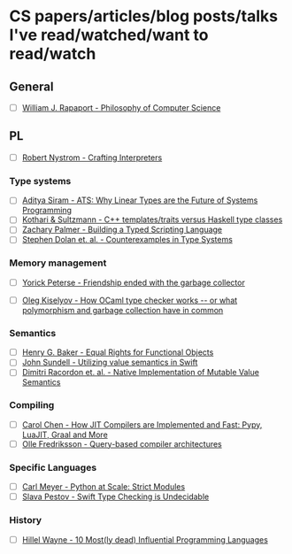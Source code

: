 # CS papers/articles/blog posts/talks I've read/watched/want to read/watch

## General

- [ ] [William J. Rapaport - Philosophy of Computer Science](https://cse.buffalo.edu/~rapaport/Papers/philcs-complete.pdf)

## PL 

- [ ] [Robert Nystrom - Crafting Interpreters](http://craftinginterpreters.com/)

### Type systems

- [ ] [Aditya Siram - ATS: Why Linear Types are the Future of Systems Programming](https://www.youtube.com/watch?v=c4Z25DJusuo&t=90s)
- [ ] [Kothari & Sultzmann - C++ templates/traits versus Haskell type classes](https://www.researchgate.net/publication/228738465_C_templatestraits_versus_Haskell_type_classes)
- [ ] [Zachary Palmer - Building a Typed Scripting Language](https://www.cs.swarthmore.edu/~zpalmer/publications/batsl.pdf)
- [ ] [Stephen Dolan et. al. - Counterexamples in Type Systems](https://counterexamples.org/)

### Memory management

- [ ] [Yorick Peterse - Friendship ended with the garbage collector](https://yorickpeterse.com/articles/friendship-ended-with-the-garbage-collector/)
- [ ] [Oleg Kiselyov - How OCaml type checker works -- or what polymorphism and garbage collection have in common](http://okmij.org/ftp/ML/generalization.html)


### Semantics

- [ ] [Henry G. Baker - Equal Rights for Functional Objects](https://p.hagelb.org/equal-rights-for-functional-objects.html)
- [ ] [John Sundell - Utilizing value semantics in Swift](https://www.swiftbysundell.com/articles/utilizing-value-semantics-in-swift/)
- [ ] [Dimitri Racordon et. al. - Native Implementation of Mutable Value Semantics](https://arxiv.org/abs/2106.12678)

### Compiling

- [ ] [Carol Chen - How JIT Compilers are Implemented and Fast: Pypy, LuaJIT, Graal and More](https://carolchen.me/blog/technical/jits-impls/)
- [ ] [Olle Fredriksson - Query-based compiler architectures](https://ollef.github.io/blog/posts/query-based-compilers.html)

### Specific Languages

- [ ] [Carl Meyer - Python at Scale: Strict Modules](https://instagram-engineering.com/python-at-scale-strict-modules-c0bb9245c834)
- [ ] [Slava Pestov - Swift Type Checking is Undecidable](https://forums.swift.org/t/swift-type-checking-is-undecidable/39024)

### History

- [ ] [Hillel Wayne - 10 Most(ly dead) Influential Programming Languages](https://www.hillelwayne.com/post/influential-dead-languages/)
